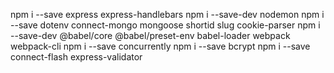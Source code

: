 npm i --save express express-handlebars
npm i --save-dev nodemon
npm i --save dotenv connect-mongo mongoose shortid slug cookie-parser
npm i --save-dev @babel/core @babel/preset-env babel-loader webpack webpack-cli
npm i --save concurrently
npm i --save bcrypt
npm i --save connect-flash express-validator